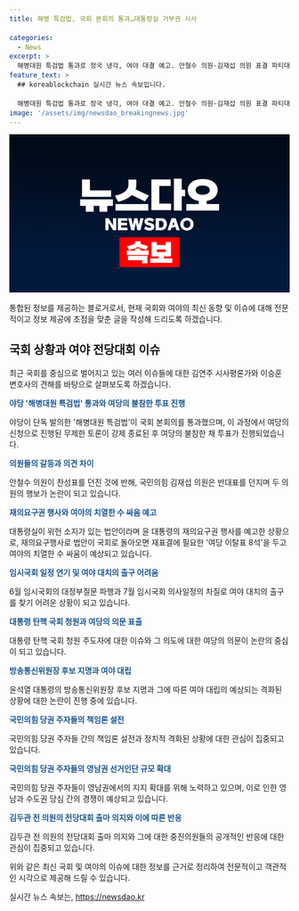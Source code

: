 ```yaml
---
title: 해병 특검법, 국회 본회의 통과…대통령실 거부권 시사

categories:
  - News
excerpt: >
  해병대원 특검법 통과로 정국 냉각, 여야 대결 예고. 안철수 의원·김재섭 의원 표결 파티대로 정치권 공방. 윤 대통령 재의요구권 행사 예고, 여당 이탈표 8석 논란. 대정부질문 파행으로 국회 대치 악화. 대통령 탄핵 청원 주도자 논란, 방송통신위원장 후보 논란 여야 대립 세례. 국민의힘 당권 총선 참패 책임론 공방, 영남권 선거인단 강행군 논란. 김두관 전 의원 출마 결심 논란.
feature_text: >
  ## koreablockchain 실시간 뉴스 속보입니다.

  해병대원 특검법 통과로 정국 냉각, 여야 대결 예고. 안철수 의원·김재섭 의원 표결 파티대로 정치권 공방. 윤 대통령 재의요구권 행사 예고, 여당 이탈표 8석 논란. 대정부질문 파행으로 국회 대치 악화. 대통령 탄핵 청원 주도자 논란, 방송통신위원장 후보 논란 여야 대립 세례. 국민의힘 당권 총선 참패 책임론 공방, 영남권 선거인단 강행군 논란. 김두관 전 의원 출마 결심 논란.
image: '/assets/img/newsdao_breakingnews.jpg'
---
```


<p><img src="/assets/img/newsdao_breakingnews.jpg" alt="koreablockchain 속보" /></p>

<p>통합된 정보를 제공하는 블로거로서, 현재 국회와 여야의 최신 동향 및 이슈에 대해 전문적이고 정보 제공에 초점을 맞춘 글을 작성해 드리도록 하겠습니다.</p>

<h2 data-ke-size="size26">국회 상황과 여야 전당대회 이슈</h2>

<p data-ke-size="size16">최근 국회를 중심으로 벌어지고 있는 여러 이슈들에 대한 김연주 시사평론가와 이승훈 변호사의 견해를 바탕으로 살펴보도록 하겠습니다.</p>

<p><b><span style="color: #1a5490;">야당 '해병대원 특검법' 통과와 여당의 불참한 투표 진행</span></b></p>

<p data-ke-size="size16">야당이 단독 발의한 '해병대원 특검법'이 국회 본회의를 통과했으며, 이 과정에서 여당의 신청으로 진행된 무제한 토론이 강제 종료된 후 여당의 불참한 채 투표가 진행되었습니다.</p>

<p><b><span style="color: #1a5490;">의원들의 갈등과 의견 차이</span></b></p>

<p data-ke-size="size16">안철수 의원이 찬성표를 던진 것에 반해, 국민의힘 김재섭 의원은 반대표를 던지며 두 의원의 행보가 논란이 되고 있습니다.</p>

<p><b><span style="color: #1a5490;">재의요구권 행사와 여야의 치열한 수 싸움 예고</span></b></p>

<p data-ke-size="size16">대통령실이 위헌 소지가 있는 법안이라며 윤 대통령의 재의요구권 행사를 예고한 상황으로, 재의요구행사로 법안이 국회로 돌아오면 재표결에 필요한 '여당 이탈표 8석'을 두고 여야의 치열한 수 싸움이 예상되고 있습니다.</p>

<p><b><span style="color: #1a5490;">임시국회 일정 연기 및 여야 대치의 출구 어려움</span></b></p>

<p data-ke-size="size16">6월 임시국회의 대정부질문 파행과 7월 임시국회 의사일정의 차질로 여야 대치의 출구를 찾기 어려운 상황이 되고 있습니다.</p>

<p><b><span style="color: #1a5490;">대통령 탄핵 국회 청원과 여당의 의문 표출</span></b></p>

<p data-ke-size="size16">대통령 탄핵 국회 청원 주도자에 대한 이슈와 그 의도에 대한 여당의 의문이 논란의 중심이 되고 있습니다.</p>

<p><b><span style="color: #1a5490;">방송통신위원장 후보 지명과 여야 대립</span></b></p>

<p data-ke-size="size16">윤석열 대통령의 방송통신위원장 후보 지명과 그에 따른 여야 대립의 예상되는 격화된 상황에 대한 논란이 진행 중에 있습니다.</p>

<p><b><span style="color: #1a5490;">국민의힘 당권 주자들의 책임론 설전</span></b></p>

<p data-ke-size="size16">국민의힘 당권 주자들 간의 책임론 설전과 정치적 격화된 상황에 대한 관심이 집중되고 있습니다.</p>

<p><b><span style="color: #1a5490;">국민의힘 당권 주자들의 영남권 선거인단 규모 확대</span></b></p>

<p data-ke-size="size16">국민의힘 당권 주자들이 영남권에서의 지지 확대를 위해 노력하고 있으며, 이로 인한 영남과 수도권 당심 간의 경쟁이 예상되고 있습니다.</p>

<p><b><span style="color: #1a5490;">김두관 전 의원의 전당대회 출마 의지와 이에 따른 반응</span></b></p>

<p data-ke-size="size16">김두관 전 의원의 전당대회 출마 의지와 그에 대한 중진의원들의 공개적인 반응에 대한 관심이 집중되고 있습니다.</p>

<p>위와 같은 최신 국회 및 여야의 이슈에 대한 정보를 근거로 정리하여 전문적이고 객관적인 시각으로 제공해 드릴 수 있습니다.</p>
실시간 뉴스 속보는, <a href="https://newsdao.kr" rel="dofollow">https://newsdao.kr</a>


